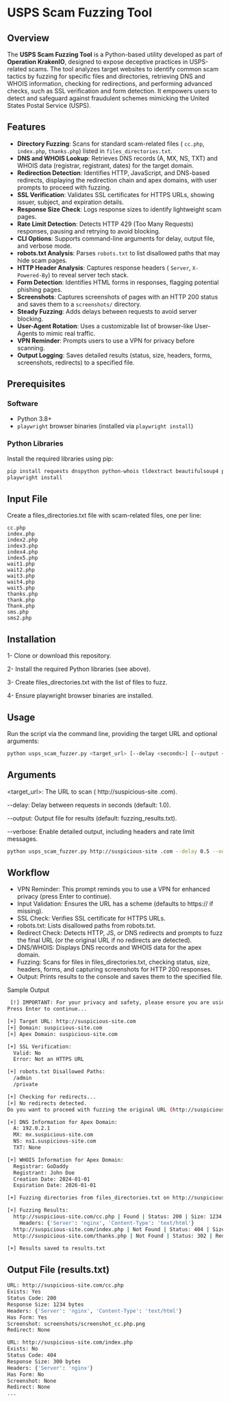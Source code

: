 # USPS Scam Fuzzing Tool

## Overview

The **USPS Scam Fuzzing Tool** is a Python-based utility developed as part of **Operation KrakenIO**, designed to expose deceptive practices in USPS-related scams. The tool analyzes target websites to identify common scam tactics by fuzzing for specific files and directories, retrieving DNS and WHOIS information, checking for redirections, and performing advanced checks, such as SSL verification and form detection. It empowers users to detect and safeguard against fraudulent schemes mimicking the United States Postal Service (USPS).

## Features

- **Directory Fuzzing**: Scans for standard scam-related files ( `cc.php`, `index.php`, `thanks.php`) listed in `files_directories.txt`.
- **DNS and WHOIS Lookup**: Retrieves DNS records (A, MX, NS, TXT) and WHOIS data (registrar, registrant, dates) for the target domain.
- **Redirection Detection**: Identifies HTTP, JavaScript, and DNS-based redirects, displaying the redirection chain and apex domains, with user prompts to proceed with fuzzing.
- **SSL Verification**: Validates SSL certificates for HTTPS URLs, showing issuer, subject, and expiration details.
- **Response Size Check**: Logs response sizes to identify lightweight scam pages.
- **Rate Limit Detection**: Detects HTTP 429 (Too Many Requests) responses, pausing and retrying to avoid blocking.
- **CLI Options**: Supports command-line arguments for delay, output file, and verbose mode.
- **robots.txt Analysis**: Parses `robots.txt` to list disallowed paths that may hide scam pages.
- **HTTP Header Analysis**: Captures response headers ( `Server`, `X-Powered-By`) to reveal server tech stack.
- **Form Detection**: Identifies HTML forms in responses, flagging potential phishing pages.
- **Screenshots**: Captures screenshots of pages with an HTTP 200 status and saves them to a `screenshots/` directory.
- **Steady Fuzzing**: Adds delays between requests to avoid server blocking.
- **User-Agent Rotation**: Uses a customizable list of browser-like User-Agents to mimic real traffic.
- **VPN Reminder**: Prompts users to use a VPN for privacy before scanning.
- **Output Logging**: Saves detailed results (status, size, headers, forms, screenshots, redirects) to a specified file.

## Prerequisites

### Software
- Python 3.8+
- `playwright` browser binaries (installed via `playwright install`)

### Python Libraries
Install the required libraries using pip:

```bash
pip install requests dnspython python-whois tldextract beautifulsoup4 playwright
playwright install
```
## Input File
Create a files_directories.txt file with scam-related files, one per line:

```text
cc.php
index.php
index2.php
index3.php
index4.php
index5.php
wait1.php
wait2.php
wait3.php
wait4.php
wait5.php
thanks.php
thank.php
Thank.php
sms.php
sms2.php
```

## Installation
1- Clone or download this repository.

2- Install the required Python libraries (see above).

3- Create files_directories.txt with the list of files to fuzz.

4- Ensure playwright browser binaries are installed.

## Usage

Run the script via the command line, providing the target URL and optional arguments:

```bash
python usps_scam_fuzzer.py <target_url> [--delay <seconds>] [--output <filename>] [--verbose]
```
## Arguments

 <target_url>: The URL to scan ( http://suspicious-site .com).

--delay: Delay between requests in seconds (default: 1.0).

--output: Output file for results (default: fuzzing_results.txt).

--verbose: Enable detailed output, including headers and rate limit messages.

```bash
python usps_scam_fuzzer.py http://suspicious-site .com --delay 0.5 --output results.txt --verbose
```
## Workflow
* VPN Reminder: This prompt reminds you to use a VPN for enhanced privacy (press Enter to continue).
* Input Validation: Ensures the URL has a scheme (defaults to https:// if missing).
* SSL Check: Verifies SSL certificate for HTTPS URLs.
* robots.txt: Lists disallowed paths from robots.txt.
* Redirect Check: Detects HTTP, JS, or DNS redirects and prompts to fuzz the final URL (or the original URL if no redirects are detected).
* DNS/WHOIS: Displays DNS records and WHOIS data for the apex domain.
* Fuzzing: Scans for files in files_directories.txt, checking status, size, headers, forms, and capturing screenshots for HTTP 200 responses.
* Output: Prints results to the console and saves them to the specified file.

Sample Output

```bash
 [!] IMPORTANT: For your privacy and safety, please ensure you are using a VPN before scanning.
Press Enter to continue...

[+] Target URL: http://suspicious-site.com
[+] Domain: suspicious-site.com
[+] Apex Domain: suspicious-site.com

[+] SSL Verification:
  Valid: No
  Error: Not an HTTPS URL

[+] robots.txt Disallowed Paths:
  /admin
  /private

[+] Checking for redirects...
[+] No redirects detected.
Do you want to proceed with fuzzing the original URL (http://suspicious-site.com)? (y/n): y

[+] DNS Information for Apex Domain:
  A: 192.0.2.1
  MX: mx.suspicious-site.com
  NS: ns1.suspicious-site.com
  TXT: None

[+] WHOIS Information for Apex Domain:
  Registrar: GoDaddy
  Registrant: John Doe
  Creation Date: 2024-01-01
  Expiration Date: 2026-01-01

[+] Fuzzing directories from files_directories.txt on http://suspicious-site.com...

[+] Fuzzing Results:
  http://suspicious-site.com/cc.php | Found | Status: 200 | Size: 1234 bytes | Form: Yes | Screenshot: screenshots/screenshot_cc.php.png
    Headers: {'Server': 'nginx', 'Content-Type': 'text/html'}
  http://suspicious-site.com/index.php | Not Found | Status: 404 | Size: 300 bytes | Form: No
  http://suspicious-site.com/thanks.php | Not Found | Status: 302 | Redirect: https://www.usps.com | Size: 0 bytes | Form: No

[+] Results saved to results.txt
```
## Output File (results.txt)

```bash
URL: http://suspicious-site.com/cc.php
Exists: Yes
Status Code: 200
Response Size: 1234 bytes
Headers: {'Server': 'nginx', 'Content-Type': 'text/html'}
Has Form: Yes
Screenshot: screenshots/screenshot_cc.php.png
Redirect: None

URL: http://suspicious-site.com/index.php
Exists: No
Status Code: 404
Response Size: 300 bytes
Headers: {'Server': 'nginx'}
Has Form: No
Screenshot: None
Redirect: None
...
```
